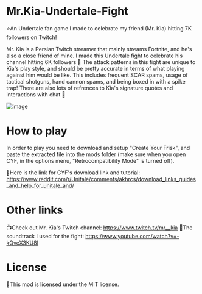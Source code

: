 # Mr.Kia-Undertale-Fight
⭐An Undertale fan game I made to celebrate my friend (Mr. Kia) hitting 7K followers on Twitch!

Mr. Kia is a Persian Twitch streamer that mainly streams Fortnite, and he's also a close friend of mine. I made this Undertale fight to celebrate his channel hitting 6K followers 🎉
The attack patterns in this fight are unique to Kia's play style, and should be pretty accurate in terms of what playing against him would be like. This includes frequent SCAR spams, usage of tactical shotguns, hand cannon spams, and being boxed in with a spike trap! There are also lots of refrences to Kia's signature quotes and interactions with chat 🤩

![image](https://user-images.githubusercontent.com/112593394/203691430-832c0ae5-f4b6-46cb-a6e9-63e78d56808e.png)
# How to play

In order to play you need to download and setup "Create Your Frisk", and paste the extracted file into the mods folder (make sure when you open CYF, in the options menu, "Retrocompatibility Mode" is turned off).

🔗Here is the link for CYF's download link and tutorial: https://www.reddit.com/r/Unitale/comments/akhrcs/download_links_guides_and_help_for_unitale_and/

# Other links

📺Check out Mr. Kia's Twitch channel: https://www.twitch.tv/mr__kia
🎵The soundtrack I used for the fight: https://www.youtube.com/watch?v=-kQveX3KU8I

# License

📃This mod is licensed under the MIT license.
